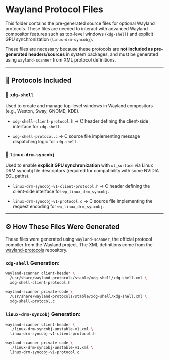 # Wayland Protocol Files

This folder contains the pre-generated source files for optional Wayland protocols. These files are needed to interact with advanced Wayland compositor features such as top-level windows (`xdg-shell`) and explicit GPU synchronization (`linux-drm-syncobj`).

These files are necessary because these protocols are **not included as pre-generated headers/sources** in system packages, and must be generated using `wayland-scanner` from XML protocol definitions.

---

## 🧱 Protocols Included

### 🔹 `xdg-shell`
Used to create and manage top-level windows in Wayland compositors (e.g., Weston, Sway, GNOME, KDE).

- `xdg-shell-client-protocol.h`
  → C header defining the client-side interface for `xdg-shell`.

- `xdg-shell-protocol.c`
  → C source file implementing message dispatching logic for `xdg-shell`.

### 🔹 `linux-drm-syncobj`
Used to enable **explicit GPU synchronization** with `wl_surface` via Linux DRM syncobj file descriptors (required for compatibility with some NVIDIA EGL paths).

- `linux-drm-syncobj-v1-client-protocol.h`
  → C header defining the client-side interface for `wp_linux_drm_syncobj`.

- `linux-drm-syncobj-v1-protocol.c`
  → C source file implementing the request encoding for `wp_linux_drm_syncobj`.

---

## ⚙️ How These Files Were Generated

These files were generated using `wayland-scanner`, the official protocol compiler from the Wayland project. The XML definitions come from the [wayland-protocols](https://gitlab.freedesktop.org/wayland/wayland-protocols) repository.

### `xdg-shell` Generation:

```bash
wayland-scanner client-header \
  /usr/share/wayland-protocols/stable/xdg-shell/xdg-shell.xml \
  xdg-shell-client-protocol.h

wayland-scanner private-code \
  /usr/share/wayland-protocols/stable/xdg-shell/xdg-shell.xml \
  xdg-shell-protocol.c
```

### `linux-drm-syncobj` Generation:

```bash
wayland-scanner client-header \
  ./linux-drm-syncobj-unstable-v1.xml \
  linux-drm-syncobj-v1-client-protocol.h

wayland-scanner private-code \
  ./linux-drm-syncobj-unstable-v1.xml \
  linux-drm-syncobj-v1-protocol.c
```
